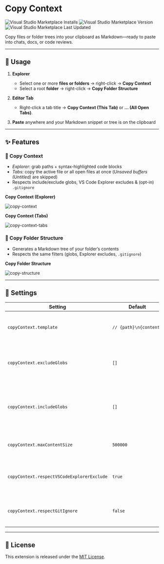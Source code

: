 # Copy Context

![Visual Studio Marketplace Installs](https://img.shields.io/visual-studio-marketplace/i/Fralle.copy-code-context)
![Visual Studio Marketplace Version](https://img.shields.io/visual-studio-marketplace/v/Fralle.copy-code-context)
![Visual Studio Marketplace Last Updated](https://img.shields.io/visual-studio-marketplace/last-updated/Fralle.copy-code-context)
  
Copy files or folder trees into your clipboard as Markdown—ready to paste into chats, docs, or code reviews.

---

## 🚀 Usage

1. **Explorer**  
   - Select one or more **files or folders** → right-click → **Copy Context**  
   - Select a root **folder** → right-click → **Copy Folder Structure**

2. **Editor Tab**  
   - Right-click a tab title → **Copy Context (This Tab)** or **… (All Open Tabs)**.

3. **Paste** anywhere and your Markdown snippet or tree is on the clipboard

---

## ✨ Features

### 📄 Copy Context  

- _Explorer_: grab paths + syntax-highlighted code blocks  
- _Tabs_: copy the active file or all open files at once (_Unsaved buffers (Untitled)_ are skipped)
- Respects include/exclude globs, VS Code Explorer excludes & (opt-in) `.gitignore` 

**Copy Context (Explorer)**

![copy-context](https://github.com/user-attachments/assets/5a1a14bd-0fd8-4792-a1a2-00530503c6cf)

**Copy Context (Tabs)**

![copy-context-tabs](https://github.com/user-attachments/assets/2483793c-b0ec-4c96-a633-74c5a5fcea8f)

### 📂 Copy Folder Structure

- Generates a Markdown tree of your folder’s contents  
- Respects the same filters (globs, Explorer excludes, `.gitignore`)

**Copy Folder Structure**

![copy-structure](https://github.com/user-attachments/assets/d30c0f79-c978-4e4d-980d-ca55fa2e0fda)

---

## 🔧 Settings

| Setting                                   | Default    | Description                                                                                           |
| ----------------------------------------- | ---------- | ----------------------------------------------------------------------------------------------------- |
| `copyContext.template`                    | <code>//&nbsp;{path}\n{content}</code> | Markdown template for text files (`{path}`, `{content}`).               |
| `copyContext.excludeGlobs`                | `[]`       | **Always exclude** these glob patterns (highest priority).                                             |
| `copyContext.includeGlobs`                | `[]`       | **Always include** these glob patterns, even if Explorer or `.gitignore` would skip them.             |
| `copyContext.maxContentSize`              | `500000`   | Max total size (bytes) of all file contents to copy.                                                  |
| `copyContext.respectVSCodeExplorerExclude`| `true`     | Skip files/folders hidden by your VS Code `files.exclude` settings.                                    |
| `copyContext.respectGitIgnore`            | `false`    | Skip files matching your project’s `.gitignore` (opt-in).                                              |

---

## 📜 License

This extension is released under the [MIT License](./LICENSE).
